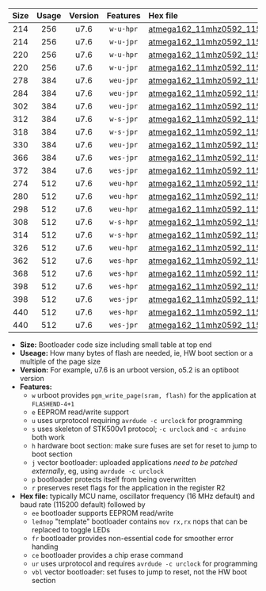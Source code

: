 |Size|Usage|Version|Features|Hex file|
|:-:|:-:|:-:|:-:|:--|
|214|256|u7.6|`w-u-hpr`|[atmega162_11mhz0592_115200bps_ur.hex](https://raw.githubusercontent.com/stefanrueger/urboot/main/atmega162_11mhz0592_115200bps_ur.hex)|
|214|256|u7.6|`w-u-jpr`|[atmega162_11mhz0592_115200bps_ur_vbl.hex](https://raw.githubusercontent.com/stefanrueger/urboot/main/atmega162_11mhz0592_115200bps_ur_vbl.hex)|
|220|256|u7.6|`w-u-hpr`|[atmega162_11mhz0592_115200bps_lednop_ur.hex](https://raw.githubusercontent.com/stefanrueger/urboot/main/atmega162_11mhz0592_115200bps_lednop_ur.hex)|
|220|256|u7.6|`w-u-jpr`|[atmega162_11mhz0592_115200bps_lednop_ur_vbl.hex](https://raw.githubusercontent.com/stefanrueger/urboot/main/atmega162_11mhz0592_115200bps_lednop_ur_vbl.hex)|
|278|384|u7.6|`weu-jpr`|[atmega162_11mhz0592_115200bps_ee_ur_vbl.hex](https://raw.githubusercontent.com/stefanrueger/urboot/main/atmega162_11mhz0592_115200bps_ee_ur_vbl.hex)|
|284|384|u7.6|`weu-jpr`|[atmega162_11mhz0592_115200bps_ee_lednop_ur_vbl.hex](https://raw.githubusercontent.com/stefanrueger/urboot/main/atmega162_11mhz0592_115200bps_ee_lednop_ur_vbl.hex)|
|302|384|u7.6|`weu-jpr`|[atmega162_11mhz0592_115200bps_ee_lednop_fr_ur_vbl.hex](https://raw.githubusercontent.com/stefanrueger/urboot/main/atmega162_11mhz0592_115200bps_ee_lednop_fr_ur_vbl.hex)|
|312|384|u7.6|`w-s-jpr`|[atmega162_11mhz0592_115200bps_vbl.hex](https://raw.githubusercontent.com/stefanrueger/urboot/main/atmega162_11mhz0592_115200bps_vbl.hex)|
|318|384|u7.6|`w-s-jpr`|[atmega162_11mhz0592_115200bps_lednop_vbl.hex](https://raw.githubusercontent.com/stefanrueger/urboot/main/atmega162_11mhz0592_115200bps_lednop_vbl.hex)|
|330|384|u7.6|`weu-jpr`|[atmega162_11mhz0592_115200bps_ee_lednop_fr_ce_ur_vbl.hex](https://raw.githubusercontent.com/stefanrueger/urboot/main/atmega162_11mhz0592_115200bps_ee_lednop_fr_ce_ur_vbl.hex)|
|366|384|u7.6|`wes-jpr`|[atmega162_11mhz0592_115200bps_ee_vbl.hex](https://raw.githubusercontent.com/stefanrueger/urboot/main/atmega162_11mhz0592_115200bps_ee_vbl.hex)|
|372|384|u7.6|`wes-jpr`|[atmega162_11mhz0592_115200bps_ee_lednop_vbl.hex](https://raw.githubusercontent.com/stefanrueger/urboot/main/atmega162_11mhz0592_115200bps_ee_lednop_vbl.hex)|
|274|512|u7.6|`weu-hpr`|[atmega162_11mhz0592_115200bps_ee_ur.hex](https://raw.githubusercontent.com/stefanrueger/urboot/main/atmega162_11mhz0592_115200bps_ee_ur.hex)|
|280|512|u7.6|`weu-hpr`|[atmega162_11mhz0592_115200bps_ee_lednop_ur.hex](https://raw.githubusercontent.com/stefanrueger/urboot/main/atmega162_11mhz0592_115200bps_ee_lednop_ur.hex)|
|298|512|u7.6|`weu-hpr`|[atmega162_11mhz0592_115200bps_ee_lednop_fr_ur.hex](https://raw.githubusercontent.com/stefanrueger/urboot/main/atmega162_11mhz0592_115200bps_ee_lednop_fr_ur.hex)|
|308|512|u7.6|`w-s-hpr`|[atmega162_11mhz0592_115200bps.hex](https://raw.githubusercontent.com/stefanrueger/urboot/main/atmega162_11mhz0592_115200bps.hex)|
|314|512|u7.6|`w-s-hpr`|[atmega162_11mhz0592_115200bps_lednop.hex](https://raw.githubusercontent.com/stefanrueger/urboot/main/atmega162_11mhz0592_115200bps_lednop.hex)|
|326|512|u7.6|`weu-hpr`|[atmega162_11mhz0592_115200bps_ee_lednop_fr_ce_ur.hex](https://raw.githubusercontent.com/stefanrueger/urboot/main/atmega162_11mhz0592_115200bps_ee_lednop_fr_ce_ur.hex)|
|362|512|u7.6|`wes-hpr`|[atmega162_11mhz0592_115200bps_ee.hex](https://raw.githubusercontent.com/stefanrueger/urboot/main/atmega162_11mhz0592_115200bps_ee.hex)|
|368|512|u7.6|`wes-hpr`|[atmega162_11mhz0592_115200bps_ee_lednop.hex](https://raw.githubusercontent.com/stefanrueger/urboot/main/atmega162_11mhz0592_115200bps_ee_lednop.hex)|
|398|512|u7.6|`wes-hpr`|[atmega162_11mhz0592_115200bps_ee_lednop_fr.hex](https://raw.githubusercontent.com/stefanrueger/urboot/main/atmega162_11mhz0592_115200bps_ee_lednop_fr.hex)|
|398|512|u7.6|`wes-jpr`|[atmega162_11mhz0592_115200bps_ee_lednop_fr_vbl.hex](https://raw.githubusercontent.com/stefanrueger/urboot/main/atmega162_11mhz0592_115200bps_ee_lednop_fr_vbl.hex)|
|440|512|u7.6|`wes-hpr`|[atmega162_11mhz0592_115200bps_ee_lednop_fr_ce.hex](https://raw.githubusercontent.com/stefanrueger/urboot/main/atmega162_11mhz0592_115200bps_ee_lednop_fr_ce.hex)|
|440|512|u7.6|`wes-jpr`|[atmega162_11mhz0592_115200bps_ee_lednop_fr_ce_vbl.hex](https://raw.githubusercontent.com/stefanrueger/urboot/main/atmega162_11mhz0592_115200bps_ee_lednop_fr_ce_vbl.hex)|

- **Size:** Bootloader code size including small table at top end
- **Useage:** How many bytes of flash are needed, ie, HW boot section or a multiple of the page size
- **Version:** For example, u7.6 is an urboot version, o5.2 is an optiboot version
- **Features:**
  + `w` urboot provides `pgm_write_page(sram, flash)` for the application at `FLASHEND-4+1`
  + `e` EEPROM read/write support
  + `u` uses urprotocol requiring `avrdude -c urclock` for programming
  + `s` uses skeleton of STK500v1 protocol; `-c urclock` and `-c arduino` both work
  + `h` hardware boot section: make sure fuses are set for reset to jump to boot section
  + `j` vector bootloader: uploaded applications *need to be patched externally*, eg, using `avrdude -c urclock`
  + `p` bootloader protects itself from being overwritten
  + `r` preserves reset flags for the application in the register R2
- **Hex file:** typically MCU name, oscillator frequency (16 MHz default) and baud rate (115200 default) followed by
  + `ee` bootloader supports EEPROM read/write
  + `lednop` "template" bootloader contains `mov rx,rx` nops that can be replaced to toggle LEDs
  + `fr` bootloader provides non-essential code for smoother error handing
  + `ce` bootloader provides a chip erase command
  + `ur` uses urprotocol and requires `avrdude -c urclock` for programming
  + `vbl` vector bootloader: set fuses to jump to reset, not the HW boot section
